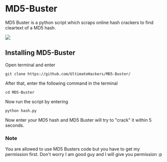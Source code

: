 # MD5-Buster
MD5 Buster is a python script which scraps online hash crackers to find cleartext of a MD5 hash.

<img src="http://teamultimate.in/wp-content/uploads/2017/06/Screenshot-from-2017-06-14-21-47-56.png">

## Installing MD5-Buster
Open terminal and enter
```
git clone https://github.com/UltimateHackers/MD5-Buster/
```
After that, enter the following command in the terminal
```
cd MD5-Buster
```
Now run the script by entering
```
python hash.py
```
Now enter your MD5 hash and MD5 Buster will try to "crack" it within 5 seconds.

### Note
You are allowed to use MD5 Busters code but you have to get my permission first.
Don't worry I am good guy and I will give you permission :p
